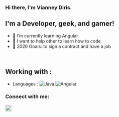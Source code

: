 ### Hi there, I'm Vianney Diris.

## I'm a Developer, geek, and gamer!

- 🌱 I’m currently learning Angular
- 👯 I want to help other to learn how to code
- 🥅 2020 Goals: to sign a contract and have a job

<br />

## Working with :
- Languages : ![Java](https://img.shields.io/badge/-java-3f4441?style=plastic&logo=java) ![Angular](https://img.shields.io/badge/-angular-cf1d1d?style=plastic&logo=angular)


### Connect with me:
[<img align="left" alt="vianney Diris | LinkedIn" width="22px" src="https://cdn.jsdelivr.net/npm/simple-icons@v3/icons/linkedin.svg" />][linkedin]

[linkedin]: https://www.linkedin.com/in/vianney-diris/